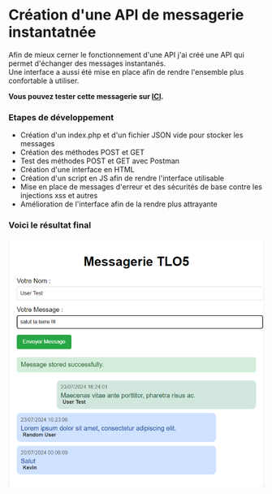 # Création d'une API de messagerie instantatnée
Afin de mieux cerner le fonctionnement d'une API j'ai créé une API qui permet d'échanger des messages instantanés.<br/>
Une interface a aussi été mise en place afin de rendre l'ensemble plus confortable à utiliser.<br/>

**Vous pouvez tester cette messagerie sur [ICI](https://kevinrajon.fr/messagerie).**
### Etapes de développement
  - Création d'un index.php et d'un fichier JSON vide pour stocker les messages 
  - Création des méthodes POST et GET 
  - Test des méthodes POST et GET avec Postman
  - Création d'une interface en HTML
  - Création d'un script en JS afin de rendre l'interface utilisable
  - Mise en place de messages d'erreur et des sécurités de base contre les injections xss et autres
  - Amélioration de l'interface afin de la rendre plus attrayante
### Voici le résultat final 
![](img/messagerie.png)
